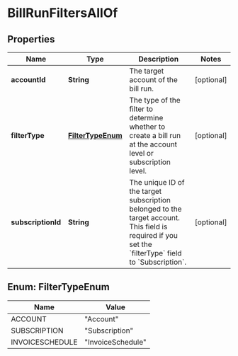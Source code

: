 

# BillRunFiltersAllOf


## Properties

| Name | Type | Description | Notes |
|------------ | ------------- | ------------- | -------------|
|**accountId** | **String** | The target account of the bill run.  |  [optional] |
|**filterType** | [**FilterTypeEnum**](#FilterTypeEnum) | The type of the filter to determine whether to create a bill run at the account level or subscription level.  |  [optional] |
|**subscriptionId** | **String** | The unique ID of the target subscription belonged to the target account.   This field is required if you set the &#x60;filterType&#x60; field to &#x60;Subscription&#x60;.  |  [optional] |



## Enum: FilterTypeEnum

| Name | Value |
|---- | -----|
| ACCOUNT | &quot;Account&quot; |
| SUBSCRIPTION | &quot;Subscription&quot; |
| INVOICESCHEDULE | &quot;InvoiceSchedule&quot; |



